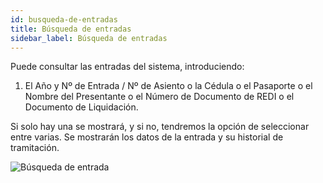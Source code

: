 ```yaml
---
id: busqueda-de-entradas
title: Búsqueda de entradas
sidebar_label: Búsqueda de entradas
---
```


Puede consultar las entradas del sistema, introduciendo:
 1. El Año y Nº de Entrada / Nº de
Asiento o la Cédula o el Pasaporte o el Nombre del Presentante o el Número de Documento de
REDI o el Documento de Liquidación.

Si solo hay una se mostrará, y si no, tendremos la opción de seleccionar entre varias. Se mostrarán los datos de la entrada y su historial de tramitación.

![Búsqueda de entrada](/img/servicios-web-busqueda-entrada-1.png)